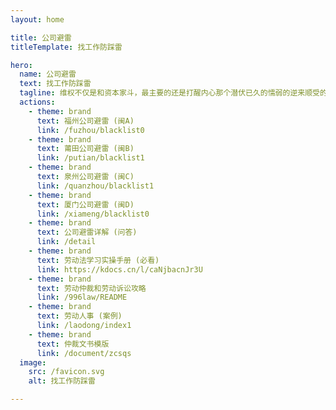 ```yaml
---
layout: home

title: 公司避雷
titleTemplate: 找工作防踩雷

hero:
  name: 公司避雷
  text: 找工作防踩雷
  tagline: 维权不仅是和资本家斗，最主要的还是打醒内心那个潜伏已久的懦弱的逆来顺受的自己。
  actions:
    - theme: brand
      text: 福州公司避雷 (闽A)
      link: /fuzhou/blacklist0
    - theme: brand
      text: 莆田公司避雷 (闽B)
      link: /putian/blacklist1
    - theme: brand
      text: 泉州公司避雷 (闽C)
      link: /quanzhou/blacklist1
    - theme: brand
      text: 厦门公司避雷 (闽D)
      link: /xiameng/blacklist0
    - theme: brand
      text: 公司避雷详解 (问答)
      link: /detail
    - theme: brand
      text: 劳动法学习实操手册 (必看)
      link: https://kdocs.cn/l/caNjbacnJr3U
    - theme: brand
      text: 劳动仲裁和劳动诉讼攻略
      link: /996law/README
    - theme: brand
      text: 劳动人事 (案例)
      link: /laodong/index1
    - theme: brand
      text: 仲裁文书模版
      link: /document/zcsqs
  image:
    src: /favicon.svg
    alt: 找工作防踩雷

---
```

<style>
:root {
  --vp-home-hero-name-color: transparent;
  --vp-home-hero-name-background: -webkit-linear-gradient(120deg, #6CE8BB 30%, #41d1ff);

  --vp-home-hero-image-background-image: linear-gradient(-45deg, #10B982 50%, #47caff 50%);
  --vp-home-hero-image-filter: blur(60px);
}

@media (min-width: 500px) {
  :root {
    --vp-home-hero-image-filter: blur(70px);
  }
}

@media (min-width: 700px) {
  :root {
    --vp-home-hero-image-filter: blur(85px);
  }
}
</style>
